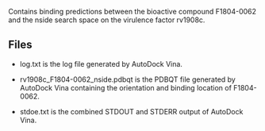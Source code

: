 Contains binding predictions between the bioactive compound F1804-0062 and the nside search space on the virulence factor rv1908c.

## Files

- log.txt is the log file generated by AutoDock Vina.

- rv1908c_F1804-0062_nside.pdbqt is the PDBQT file generated by AutoDock Vina containing the orientation and binding location of F1804-0062.

- stdoe.txt is the combined STDOUT and STDERR output of AutoDock Vina.

